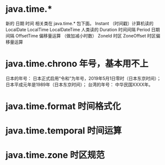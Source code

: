 # java.time.*

新的 日期 时间 相关类在 java.time.* 包下面。
Instant （时间戳）计算机读的
LocalDate LocalTime LocalDateTime 人类读的
Duration 时间间隔
Period 日期间隔
OffsetTime 偏移量运算 （做加减小时数）
ZoneId 时区
ZoneOffset 时区偏移量运算

# java.time.chrono 年号，基本用不上

日本的年号： 日本正式启用“令和”为年号，2019年5月1日零时（日本东京时间）；日本平成元年是1989年（日本东京时间）；
台湾的年号： 中华民国XXXX年。


# java.time.format 时间格式化

# java.time.temporal 时间运算

# java.time.zone 时区规范


